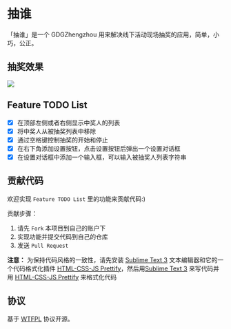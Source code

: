 # 抽谁

「抽谁」是一个 GDGZhengzhou 用来解决线下活动现场抽奖的应用，简单，小巧，公正。

## 抽奖效果

![](https://raw.githubusercontent.com/GDGZhengzhou/choushei/master/choushei.gif)

## Feature TODO List

- [x] 在顶部左侧或者右侧显示中奖人的列表
- [x] 将中奖人从被抽奖列表中移除
- [x] 通过空格键控制抽奖的开始和停止
- [x] 在右下角添加设置按钮，点击设置按钮后弹出一个设置对话框
- [x] 在设置对话框中添加一个输入框，可以输入被抽奖人列表字符串

## 贡献代码

欢迎实现 `Feature TODO List` 里的功能来贡献代码:)

贡献步骤：

1. 请先 `Fork` 本项目到自己的账户下
2. 实现功能并提交代码到自己的仓库
3. 发送 `Pull Request`

**注意：** 为保持代码风格的一致性，请先安装 [Sublime Text 3](http://www.sublimetext.com/3) 文本编辑器和它的一个代码格式化插件 [HTML-CSS-JS Prettify](https://github.com/victorporof/Sublime-HTMLPrettify)，然后用[Sublime Text 3](http://www.sublimetext.com/3) 来写代码并用 [HTML-CSS-JS Prettify](https://github.com/victorporof/Sublime-HTMLPrettify) 来格式化代码

## 协议

基于 [WTFPL](https://en.wikipedia.org/wiki/WTFPL) 协议开源。
